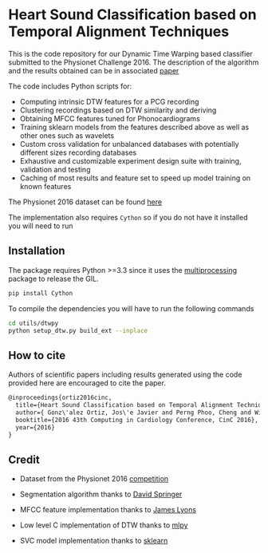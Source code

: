 # Heart Sound Classification based on Temporal Alignment Techniques

This is the code repository for our Dynamic Time Warping based classifier submitted to the Physionet Challenge 2016. The description of the algorithm and the results obtained can be in associated [paper](https://github.com/JJGO/DTW_physionet2016/blob/master/GonzalezPerngWiens_CinC2016.pdf)

The code includes Python scripts for:

* Computing intrinsic DTW features for a PCG recording
* Clustering recordings based on DTW similarity and deriving
* Obtaining MFCC features tuned for Phonocardiograms
* Training sklearn models from the features described above as well as other ones such as wavelets
* Custom cross validation for unbalanced databases with potentially different sizes recording databases
* Exhaustive and customizable experiment design suite with training, validation and testing
* Caching of most results and feature set to speed up model training on known features


The Physionet 2016 dataset can be found [here](http://physionet.org/challenge/2016/)

The implementation also requires `Cython` so if you do not have it installed you will need to run

## Installation

The package requires Python >=3.3 since it uses the [multiprocessing](https://docs.python.org/3.5/library/multiprocessing.html) package to release the GIL.


```sh
pip install Cython
```

To compile the dependencies you will have to run the following commands

```sh
cd utils/dtwpy
python setup_dtw.py build_ext --inplace
```

## How to cite
Authors of scientific papers including results generated using the code provided here are encouraged to cite the paper.

```xml
@inproceedings{ortiz2016cinc,
  title={Heart Sound Classification based on Temporal Alignment Techniques},
  author={ Gonz\'alez Ortiz, Jos\'e Javier and Perng Phoo, Cheng and Wiens, Jenna},
  booktitle={2016 43th Computing in Cardiology Conference, CinC 2016},
  year={2016}
}
```

## Credit

* Dataset from the Physionet 2016 [competition](http://physionet.org/challenge/2016/)

* Segmentation algorithm thanks to [David Springer](http://physionet.org/physiotools/hss/)

* MFCC feature implementation thanks to [James Lyons](https://github.com/jameslyons/python_speech_features)

* Low level C implementation of DTW thanks to [mlpy](http://mlpy.sourceforge.net/)

* SVC model implementation thanks to [sklearn](http://scikit-learn.org/)